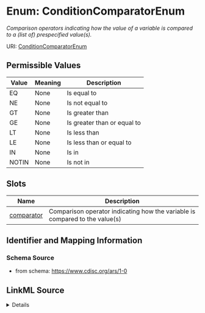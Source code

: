 # Enum: ConditionComparatorEnum




_Comparison operators indicating how the value of a variable is compared to a (list of) prespecified value(s)._



URI: [ConditionComparatorEnum](ConditionComparatorEnum)

## Permissible Values

| Value | Meaning | Description |
| --- | --- | --- |
| EQ | None | Is equal to |
| NE | None | Is not equal to |
| GT | None | Is greater than |
| GE | None | Is greater than or equal to |
| LT | None | Is less than |
| LE | None | Is less than or equal to |
| IN | None | Is in |
| NOTIN | None | Is not in |




## Slots

| Name | Description |
| ---  | --- |
| [comparator](comparator.md) | Comparison operator indicating how the variable is compared to the value(s) |






## Identifier and Mapping Information







### Schema Source


* from schema: https://www.cdisc.org/ars/1-0




## LinkML Source

<details>
```yaml
name: ConditionComparatorEnum
description: Comparison operators indicating how the value of a variable is compared
  to a (list of) prespecified value(s).
from_schema: https://www.cdisc.org/ars/1-0
rank: 1000
permissible_values:
  EQ:
    text: EQ
    description: Is equal to
  NE:
    text: NE
    description: Is not equal to
  GT:
    text: GT
    description: Is greater than
  GE:
    text: GE
    description: Is greater than or equal to
  LT:
    text: LT
    description: Is less than
  LE:
    text: LE
    description: Is less than or equal to
  IN:
    text: IN
    description: Is in
  NOTIN:
    text: NOTIN
    description: Is not in

```
</details>

